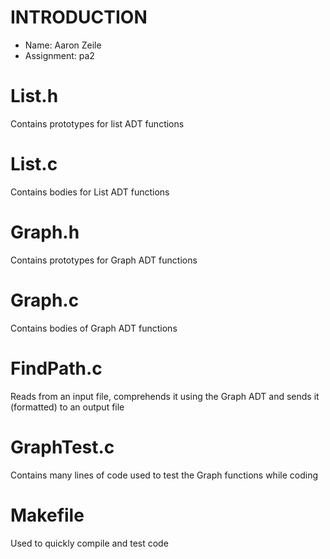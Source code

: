 # INTRODUCTION
- Name: Aaron Zeile
- Assignment: pa2
# List.h
Contains prototypes for list ADT functions
# List.c
Contains bodies for List ADT functions
# Graph.h
Contains prototypes for Graph ADT functions
# Graph.c
Contains bodies of Graph ADT functions
# FindPath.c
Reads from an input file, comprehends it using the Graph ADT and sends it (formatted) to an output file
# GraphTest.c
Contains many lines of code used to test the Graph functions while coding
# Makefile
Used to quickly compile and test code
